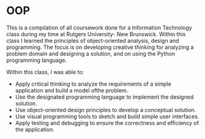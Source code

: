 # OOP

This is a compilation of all coursework done for a Information Technology class during my time at Rutgers University- New Brunswick. Within this class I learned the principles of object-oriented analysis, design and programming. The focus is on developing creative thinking for analyzing a problem domain and designing a solution, and on using the Python programming language.

Within this class, I was able to:
  - Apply critical thinking to analyze the requirements of a simple application and build a model ofthe problem.
  - Use the designated programming language to implement the designed solution.
  - Use object-oriented design principles to develop a conceptual solution.
  - Use visual programming tools to sketch and build simple user interfaces.
  - Apply testing and debugging to ensure the correctness and efficiency of the application.

